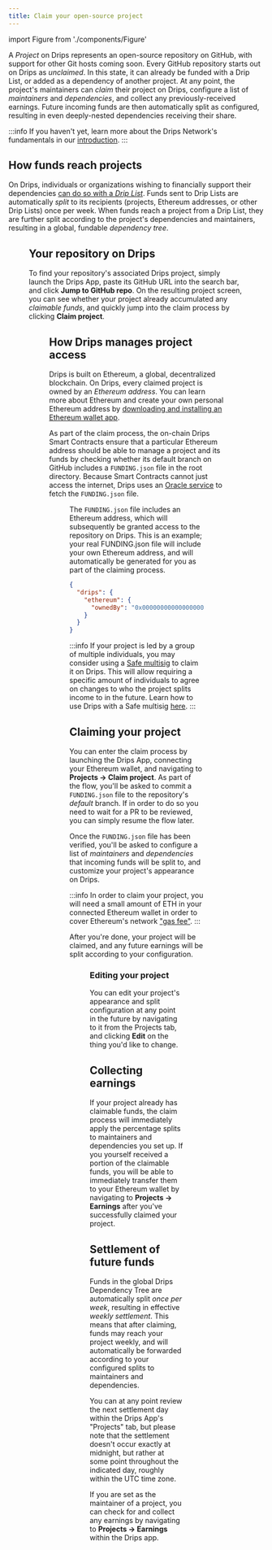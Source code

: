 ```yaml
---
title: Claim your open-source project
---
```


import Figure from './components/Figure'

A _Project_ on Drips represents an open-source repository on GitHub, with support for other Git hosts coming soon. Every GitHub repository starts out on Drips as _unclaimed_. In this state, it can already be funded with a Drip List, or added as a dependency of another project. At any point, the project's maintainers can _claim_ their project on Drips, configure a list of _maintainers_ and _dependencies_, and collect any previously-received earnings. Future incoming funds are then automatically split as configured, resulting in even deeply-nested dependencies receiving their share.

:::info
If you haven't yet, learn more about the Drips Network's fundamentals in our [introduction](/).
:::

## How funds reach projects

On Drips, individuals or organizations wishing to financially support their dependencies [can do so with a *Drip List*](fund-your-dependencies). Funds sent to Drip Lists are automatically *split* to its recipients (projects, Ethereum addresses, or other Drip Lists) once per week. When funds reach a project from a Drip List, they are further split according to the project's dependencies and maintainers, resulting in a global, fundable *dependency tree*.

<Figure caption="Funds enter the Drips Dependency Tree through Drip Lists, and are automatically split down to projects." src="/img/introduction/splitting_graph.png" />

## Your repository on Drips

To find your repository's associated Drips project, simply launch the Drips App, paste its GitHub URL into the search bar, and click **Jump to GitHub repo**. On the resulting project screen, you can see whether your project already accumulated any *claimable funds*, and quickly jump into the claim process by clicking **Claim project**.

<Figure caption="You can check if your project has claimable funds on its project view." src="/img/raise/unclaimed.png" />

## How Drips manages project access

Drips is built on Ethereum, a global, decentralized blockchain. On Drips, every claimed project is owned by an *Ethereum address*. You can learn more about Ethereum and create your own personal Ethereum address by [downloading and installing an Ethereum wallet app](https://ethereum.org/en/wallets/).

As part of the claim process, the on-chain Drips Smart Contracts ensure that a particular Ethereum address should be able to manage a project and its funds by checking whether its default branch on GitHub includes a `FUNDING.json` file in the root directory. Because Smart Contracts cannot just access the internet, Drips uses an [Oracle service](https://ethereum.org/en/developers/docs/oracles/) to fetch the `FUNDING.json` file.

<Figure caption="During the claim process, Drips' Smart Contracts check for a `FUNDING.json` file on the GitHub repository's _default_ branch." src="/img/raise/claim-process.png" />

The `FUNDING.json` file includes an Ethereum address, which will subsequently be granted access to the repository on Drips. This is an example; your real FUNDING.json file will include your own Ethereum address, and will automatically be generated for you as part of the claiming process.

```json
{
  "drips": {
    "ethereum": {
      "ownedBy": "0x0000000000000000000000000000000000000000"
    }
  }
}
```

:::info
If your project is led by a group of multiple individuals, you may consider using a [Safe multisig](https://safe.global/) to claim it on Drips. This will allow requiring a specific amount of individuals to agree on changes to who the project splits income to in the future. Learn how to use Drips with a Safe multisig [here](usage-with-a-safe).
:::

## Claiming your project

You can enter the claim process by launching the Drips App, connecting your Ethereum wallet, and navigating to **Projects → Claim project**. As part of the flow, you'll be asked to commit a `FUNDING.json` file to the repository's _default_ branch. If in order to do so you need to wait for a PR to be reviewed, you can simply resume the flow later.

Once the `FUNDING.json` file has been verified, you'll be asked to configure a list of *maintainers* and *dependencies* that incoming funds will be split to, and customize your project's appearance on Drips.

:::info
In order to claim your project, you will need a small amount of ETH in your connected Ethereum wallet in order to cover Ethereum's network ["gas fee"](https://ethereum.org/en/developers/docs/gas/).
:::

After you're done, your project will be claimed, and any future earnings will be split according to your configuration.

<Figure caption="An example claimed project on Drips." src="/img/introduction/project.png" />

### Editing your project

You can edit your project's appearance and split configuration at any point in the future by navigating to it from the Projects tab, and clicking **Edit** on the thing you'd like to change.

## Collecting earnings

If your project already has claimable funds, the claim process will immediately apply the percentage splits to maintainers and dependencies you set up. If you yourself received a portion of the claimable funds, you will be able to immediately transfer them to your Ethereum wallet by navigating to **Projects → Earnings** after you've successfully claimed your project.

## Settlement of future funds

Funds in the global Drips Dependency Tree are automatically split *once per week*, resulting in effective *weekly settlement*. This means that after claiming, funds may reach your project weekly, and will automatically be forwarded according to your configured splits to maintainers and dependencies.

You can at any point review the next settlement day within the Drips App's "Projects" tab, but please note that the settlement doesn't occur exactly at midnight, but rather at some point throughout the indicated day, roughly within the UTC time zone.

If you are set as the maintainer of a project, you can check for and collect any earnings by navigating to **Projects → Earnings** within the Drips app.
